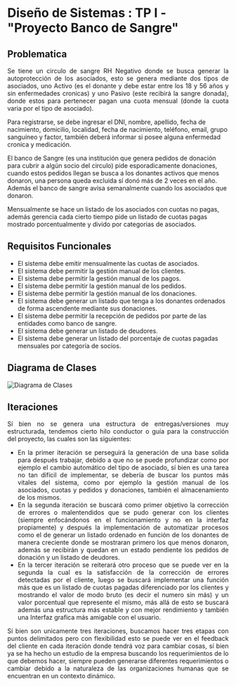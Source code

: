 <h1 style = "font-weight : bold"> Diseño de Sistemas : TP I - "Proyecto Banco de Sangre" </h1>

<h2>Problematica</h2>
<p style = "text-align : justify;">Se tiene un circulo de sangre RH Negativo donde se busca generar la autoprotección de los asociados, esto se genera mediante dos tipos de asociados, uno Activo (es el donante y debe estar entre los 18 y 56 años y sin enfermedades cronicas) y uno Pasivo (este recibirá la sangre donada), donde estos para pertenecer pagan una cuota mensual (donde la cuota varia por el tipo de asociado).

Para registrarse, se debe ingresar el DNI, nombre, apellido, fecha de nacimiento, domicilio, localidad, fecha de nacimiento, teléfono, email, grupo sanguíneo y factor, también deberá informar si posee alguna enfermedad cronica y medicación.

El banco de Sangre (es una institución que genera pedidos de donación para cubrir a algún socio del circulo) pide esporadicamente donaciones, cuando estos pedidos llegan se busca a los donantes activos que menos donaron, una persona queda excluida sí donó más de 2 veces en el año. Además el banco de sangre avisa semanalmente cuando los asociados que donaron.

Mensualmente se hace un listado de los asociados con cuotas no pagas, además gerencia cada cierto tiempo pide un listado de cuotas pagas mostrado porcentualmente y divido por categorias de asociados.
</p>

<h2>Requisitos Funcionales</h2>
  <ul>
    <li>El sistema debe emitir mensualmente las cuotas de asociados.</li>
    <li>El sistema debe permitir la gestión manual de los clientes.</li>
    <li>El sistema debe permitir la gestión manual de los pagos.</li>
    <li>El sistema debe permitir la gestión manual de los pedidos.</li>
    <li>El sistema debe permitir la gestión manual de los donaciones.</li>
    <li>El sistema debe generar un listado que tenga a los donantes ordenados de forma ascendente mediante sus donaciones.</li>
    <li>El sistema debe permitir la recepción de pedidos por parte de las entidades como banco de sangre. </li>
    <li>El sistema debe generar un listado de deudores. </li>
    <li>El sistema debe generar un listado del porcentaje de cuotas pagadas mensuales por categoría de socios.</li>  
</ul>

<h2>Diagrama de Clases</h2>
<img src="https://user-images.githubusercontent.com/43465958/161407748-ad0b3a75-8b5d-4e20-96f1-7f976afd292c.svg" alt="Diagrama de Clases">

<h2>Iteraciones</h2>
<p style = "text-align : justify;">Sí bien no se genera una estructura de entregas/versiones muy estructurada, tendemos cierto hilo conductor o guía para la construcción del proyecto, las cuales son las siguientes:</p>

<ul>
	<li style = "text-align : justify;">En la primer iteración se perseguirá la generación de una base solida para después trabajar, debido a que no se puede profundizar como por ejemplo el cambio automático del tipo de asociado, sí bien es una tarea no tan difícil de implementar, se debería de buscar los puntos más vitales del sistema,  como por ejemplo la gestión manual de los asociados, cuotas y pedidos y donaciones, también el almacenamiento de los mismos.</li>
	<li style = "text-align : justify;">En la segunda iteración se buscará como primer objetivo la corrección de errores o malentendidos que se pudo generar con los clientes (siempre enfocándonos en el funcionamiento y no en la interfaz propiamente) y después la implementación de automatizar procesos como el de generar un listado ordenado en función de los donantes de manera creciente donde se mostraran primero los que menos donaron, además se recibirán y quedan en un estado pendiente los pedidos de donación y un listado de deudores.</li>
	<li style = "text-align : justify;">En la tercer iteración se reiterará otro proceso que se puede ver en la segunda la cual es la satisfacción de la corrección de errores detectadas por el cliente, luego se buscará implementar una función más que es un listado de cuotas pagadas diferenciado por los clientes y mostrando el valor de modo bruto (es decir el numero sin más) y un valor porcentual que represente el mismo, más allá de esto se buscará además una estructura más estable y con mejor rendimiento y también una Interfaz grafica más amigable con el usuario.</li>	
</ul>

<p style = "text-align : justify;"> Sí bien son unicamente tres iteraciones, buscamos hacer tres etapas con puntos delimitados pero con flexibilidad esto se puede ver en el feedback del cliente en cada iteración donde tendrá voz para cambiar cosas, sí bien ya se ha hecho un estudio de la empresa buscando los requerimientos de lo que debemos hacer, siempre pueden generarse diferentes requerimientos o cambiar debido a la naturaleza de las organizaciones humanas que se encuentran en un contexto dinámico.</p>
